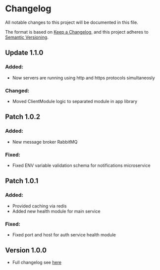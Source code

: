 # Changelog

All notable changes to this project will be documented in this file.

The format is based on [Keep a Changelog](https://keepachangelog.com/en/1.1.0/),
and this project adheres to [Semantic Versioning](https://semver.org/spec/v2.0.0.html).

## Update 1.1.0
### Added:
* Now servers are running using http and https protocols simultaneosly

### Changed:
* Moved ClientModule logic to separated module in app library 

## Patch 1.0.2
### Added:
* New message broker RabbitMQ

### Fixed:
* Fixed ENV variable validation schema for notifications microservice

## Patch 1.0.1
### Added:
* Provided caching via redis
* Added new health module for main service

### Fixed:
* Fixed port and host for auth service health module

## Version 1.0.0
* Full changelog see [here](https://github.com/stbestichhh/flowly-api/commits/v1.0.0)
